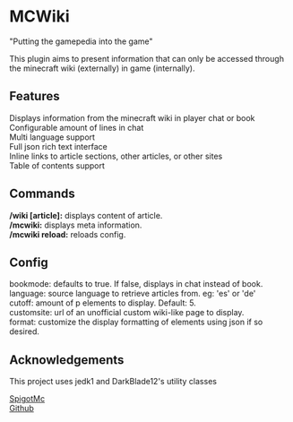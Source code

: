 # MCWiki

"Putting the gamepedia into the game"

This plugin aims to present information that can only be accessed through the minecraft wiki (externally) in game (internally).


## Features

Displays information from the minecraft wiki in player chat or book<br>
Configurable amount of lines in chat<br>
Multi language support<br>
Full json rich text interface<br>
Inline links to article sections, other articles, or other sites<br>
Table of contents support<br>


## Commands

**/wiki [article]:** displays content of article.<br>
**/mcwiki:** displays meta information.<br>
**/mcwiki reload:** reloads config.<br>

## Config

bookmode: defaults to true. If false, displays in chat instead of book.<br>
language: source language to retrieve articles from. eg: 'es' or 'de'<br>
cutoff: amount of p elements to display. Default: 5.<br>
customsite: url of an unofficial custom wiki-like page to display. <br>
format: customize the display formatting of elements using json if so desired.

## Acknowledgements 

This project uses jedk1 and DarkBlade12's utility classes 

[SpigotMc](https://www.spigotmc.org/resources/mcwiki.35039)<br>
[Github](https://github.com/skylerdev/mcwiki)<br>
